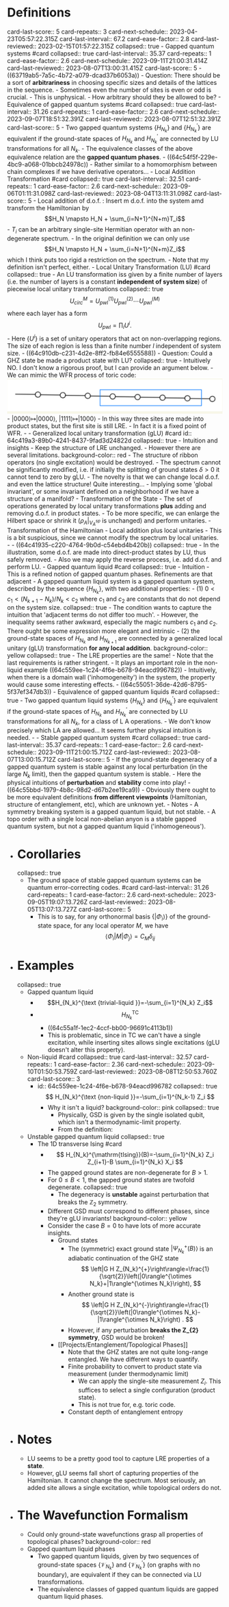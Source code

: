 # Definitions
card-last-score:: 5
card-repeats:: 3
card-next-schedule:: 2023-04-23T05:57:22.315Z
card-last-interval:: 67.2
card-ease-factor:: 2.8
card-last-reviewed:: 2023-02-15T01:57:22.315Z
collapsed:: true
	- Gapped quantum systems #card
	  collapsed:: true
	  card-last-interval:: 35.37
	  card-repeats:: 1
	  card-ease-factor:: 2.6
	  card-next-schedule:: 2023-09-11T21:00:31.414Z
	  card-last-reviewed:: 2023-08-07T13:00:31.415Z
	  card-last-score:: 5
		- ((63719ab5-7a5c-4b72-a079-dcad37b6053a))
		- Question: There should be a sort of **arbitrariness** in choosing specific sizes and details of the lattices in the sequence.
			- Sometimes even the number of sites is even or odd is crucial.
			- This is unphysical.
		- How arbitrary should they be allowed to be?
	- Equivalence of gapped quantum systems #card
	  collapsed:: true
	  card-last-interval:: 31.26
	  card-repeats:: 1
	  card-ease-factor:: 2.6
	  card-next-schedule:: 2023-09-07T18:51:32.391Z
	  card-last-reviewed:: 2023-08-07T12:51:32.391Z
	  card-last-score:: 5
		- Two gapped quantum systems $\left\{H_{N_k}\right\}$ and $\left\{H_{N_k}^{\prime}\right\}$ are equivalent if the ground-state spaces of $H_{N_k}$ and $H_{N_k}^{\prime}$ are connected by LU transformations for all $N_k$.
		- The equivalence classes of the above equivalence relation are the **gapped quantum phases**.
		- ((64c54f5f-229e-4bc9-a068-01bbcb24978c))
			- Rather similar to a homomorphism between chain complexes if we have derivative operators...
	- Local Addition Transformation #card
	  collapsed:: true
	  card-last-interval:: 32.51
	  card-repeats:: 1
	  card-ease-factor:: 2.6
	  card-next-schedule:: 2023-09-06T01:11:31.098Z
	  card-last-reviewed:: 2023-08-04T13:11:31.098Z
	  card-last-score:: 5
		- Local addition of d.o.f. : Insert m d.o.f. into the system amd transform the Hamiltonian by 
		  $$H_N \mapsto H_N + \sum_{i=N+1}^{N+m}T_i$$
			- $T_i$ can be an arbitrary single-site Hermitian operator with an non-degenerate spectrum.
			- In the original definition we can only use
			  $$H_N \mapsto H_N + \sum_{i=N+1}^{N+m}Z_i$$
			  which I think puts too rigid a restriction on the spectrum.
			- Note that my definition isn't perfect, either.
	- Local Unitary Transformation (LU) #card
	  collapsed:: true
		- An LU transformation iss given by a finite number of layers (i.e. the number of layers is a constant **independent of  system size**) of piecewise local unitary transformations
		  collapsed:: true
		  $$
		  U_{c i r c}^M=U_{p w l}^{(1)} U_{p w l}^{(2)} \cdots U_{p w l}^{(M)}
		  $$
		  where each layer has a form
		  $$
		  U_{p w l}=\prod_i U^i .
		  $$
			- Here $\left\{U^i\right\}$ is a set of unitary operators that act on non-overlapping regions. The size of each region is less than a finite number $l$ independent of system size.
		- ((64c910db-c231-4d2e-8ff2-fb84e6555588))
		- Question: Could a GHZ state be made a product state with LU?
		  collapsed:: true
			- Intuitively NO. I don't know a rigorous proof, but I can provide an argument below.
			- We can mimic the WFR process of toric code:
			  ![Image.png](../assets/Image_1690900217434_0.png)
				- $|0000\rangle \mapsto |0000\rangle$, $|1111\rangle \mapsto |1000\rangle$
				- In this way three sites are made into product states, but the first site is still LRE.
				- In fact it is a fixed point of WFR.
		-
	- Generalized local unitary transformation (gLU) #card
	  id:: 64c419a3-89b0-4241-8437-9fad3d24822d
	  collapsed:: true
		- Intuition and insights
			- Keep the structure of LRE unchanged.
			- However there are several limitations.
			  background-color:: red
				- The structure of ribbon operators (no single excitation) would be destroyed.
				- The spectrum cannot be significantly modified, i.e. if initially the splitting of ground states $\delta>0$ it cannot tend to zero by gLU.
			- The novelty is that we can change local d.o.f. and even the lattice structure! Quite interesting...
				- Implying some 'global invariant', or some invariant defined on a neighborhood if we have a structure of a manifold?
		- Transformation of the State
			- The set of operations generated by local unitary transformations **plus** adding and removing d.o.f. in product states.
				- To be more specific, we can enlarge the Hilbert space or shrink it ($\rho_A|_{V_A^{sp}}$ is unchanged) and perform unitaries.
		- Transformation of the Hamiltonian
			- Local addition plus local unitaries
				- This is a bit suspicious, since we cannot modify the spectrum by local unitaries.
			-
		- ((64c41935-c220-4764-9b0d-c54ebd4b420b))
		  collapsed:: true
			- In the illustration, some d.o.f. are made into direct-product states by LU, thus safely removed.
			- Also we may apply the reverse process, i.e. add d.o.f. and perform LU.
	- Gapped quantum liquid #card
	  collapsed:: true
		- Intuition
			- This is a refined notion of gapped quantum phases.
			  Refinements are that adjacent
		- A gapped quantum liquid system is a gapped quantum system, described by the sequence $\left\{H_{N_k}\right\}$, with two additional properties:
		- (1) $0<c_1<\left(N_{k+1}-N_k\right) / N_k<c_2$ where $c_1$ and $c_2$ are constants that do not depend on the system size.
		  collapsed:: true
			- The condition wants to capture the intuition that 'adjacent terms do not differ too much'.
			- However, the inequality seems rather awkward, especially the magic numbers $c_1$ and $c_2$.
			  There ought be some expression more elegant and intrinsic
		- (2) the ground-state spaces of $H_{N_k}$ and $H_{N_{k+1}}$ are connected by a generalized local unitary (gLU) transformation **for any local addition**.
		  background-color:: yellow
		  collapsed:: true
			- The LRE properties are the same!
			- Note that the last requirements is rather stringent.
				- It plays an important role in the non-liquid example
				  ((64c559ee-1c24-4f6e-b678-94eacd996782))
				- Intuitively, when there is a domain wall ('inhomogeneity') in the system, the property would cause some interesting effects.
		- ((64c55051-36de-42d6-8795-5f37ef347db3))
	- Equivalence of gapped quantum liquids #card
	  collapsed:: true
		- Two gapped quantum liquid systems $\left\{H_{N_k}\right\}$ and $\left\{H_{N_k}^{\prime}\right\}$ are equivalent if the ground-state spaces of $H_{N_k}$ and $H_{N_k}^{\prime}$ are connected by LU transformations for all $N_k$, for a class of L A operations.
		- We don't know precisely which LA are allowed... It seems further physical intuition is needed.
		-
	- Stable gapped quantum system #card
	  collapsed:: true
	  card-last-interval:: 35.37
	  card-repeats:: 1
	  card-ease-factor:: 2.6
	  card-next-schedule:: 2023-09-11T21:00:15.712Z
	  card-last-reviewed:: 2023-08-07T13:00:15.712Z
	  card-last-score:: 5
		- If the ground-state degeneracy of a gapped quantum system is stable against any local perturbation (in the large $N_k$ limit), then the gapped quantum system is stable.
			- Here the physical intuitions of **perturbation** and **stability** come into play!
				- ((64c55bbd-1979-4b8c-98d2-d67b2ee19ca9))
		- Obviously there ought to be more equivalent definitions **from different viewpoints** (Hamiltonian, structure of entanglement, etc), which are unknown yet.
		- Notes
			- A symmetry breaking system is a gapped quantum liquid, but not stable.
			- A topo order with a single local non-abelian anyon is a stable gapped quantum system, but not a gapped quantum liquid ('inhomogeneous').
- # Corollaries
  collapsed:: true
	- The ground space of stable gapped quantum systems can be quantum error-correcting codes. #card
	  card-last-interval:: 31.26
	  card-repeats:: 1
	  card-ease-factor:: 2.6
	  card-next-schedule:: 2023-09-05T19:07:13.726Z
	  card-last-reviewed:: 2023-08-05T13:07:13.727Z
	  card-last-score:: 5
		- This is to say, for any orthonormal basis $\left\{\left|\Phi_i\right\rangle\right\}$ of the ground-state space, for any local operator $M$, we have
		  $$
		  \left\langle\Phi_i|M| \Phi_j\right\rangle=C_M \delta_{i j}
		  $$
- # Examples
  collapsed:: true
	- Gapped quantum liquid
		- $$H_{N_k}^{\text {trivial-liquid }}=-\sum_{i=1}^{N_k} Z_i$$
		- $$H_{N_k}^{\text {TC}}$$
			- ((64c55a1f-1ec2-4ccf-bb00-96691c4113b1))
			- This is problematic, since in TC we can't have a single excitation, while inserting sites allows single excitations (gLU doesn't alter this property).
	- Non-liquid #card
	  collapsed:: true
	  card-last-interval:: 32.57
	  card-repeats:: 1
	  card-ease-factor:: 2.36
	  card-next-schedule:: 2023-09-10T01:50:53.759Z
	  card-last-reviewed:: 2023-08-08T12:50:53.760Z
	  card-last-score:: 3
		- id:: 64c559ee-1c24-4f6e-b678-94eacd996782
		  collapsed:: true
		  $$
		  H_{N_k}^{\text {non-liquid }}=-\sum_{i=1}^{N_k-1} Z_i
		  $$
			- Why it isn't a liquid?
			  background-color:: pink
			  collapsed:: true
				- Physically, GSD is given by the single isolated qubit, which isn't a thermodynamic-limit property.
				- From the definition:
	- Unstable gapped quantum liquid
	  collapsed:: true
		- The 1D transverse Ising #card
			- $$
			  H_{N_k}^{\mathrm{tIsing}}(B)=-\sum_{i=1}^{N_k} Z_i Z_{i+1}-B \sum_{i=1}^{N_k} X_i
			  $$
			- The gapped ground states are non-degenerate for $B>1$.
			- For $0 \leq B<1$, the gapped ground states are twofold degenerate.
			  collapsed:: true
				- The degeneracy is **unstable** against perturbation that breaks the $\mathbb{Z}_2$ symmetry.
			- Different GSD must correspond to different phases, since they're gLU invariants!
			  background-color:: yellow
			- Consider the case $B=0$ to have lots of more accurate insights.
				- Ground states
					- The (symmetric) exact ground state $\left|\Psi_{N_k}^{+}(B)\right\rangle$ is an adiabatic continuation of the GHZ state
					  $$
					  \left|G H Z_{N_k}^{+}\right\rangle=\frac{1}{\sqrt{2}}\left(|0\rangle^{\otimes N_k}+|1\rangle^{\otimes N_k}\right),
					  $$
					- Another ground state is 
					  $$
					  \left|G H Z_{N_k}^{-}\right\rangle=\frac{1}{\sqrt{2}}\left(|0\rangle^{\otimes N_k}-|1\rangle^{\otimes N_k}\right) .
					  $$
					- However, if any perturbation **breaks the Z_{2} symmetry**, GSD would be broken!
				- [[Projects/Entanglement/Topological Phases]]
					- Note that the GHZ states are not quite long-range entangled. We have different ways to quantify.
					- Finite probability to convert to product state via measurement (under thermodynamic limit)
						- We can apply the single-site measurement $Z_i$. This suffices to select a single configuration (product state).
						- This is not true for, e.g. toric code.
					- Constant depth of entanglement entropy
- # Notes
	- LU seems to be a pretty good tool to capture LRE properties of a **state**.
	- However, gLU seems fall short of capturing properties of the Hamiltonian. It cannot change the spectrum. Most seriously, an added site allows a single excitation, while topological orders do not.
- # The Wavefunction Formalism
	- Could only ground-state wavefunctions grasp all properties of topological phases?
	  background-color:: red
	- Gapped quantum liquid phases
		- Two gapped quantum liquids, given by two sequences of ground-state spaces $\left\{\mathscr{V}_{N_k}\right\}$ and $\left\{\mathscr{V}_{N_k}^{\prime}\right\}$ (on graphs with no boundary), are equivalent if they can be connected via LU transformations.
		- The equivalence classes of gapped quantum liquids are gapped quantum liquid phases.